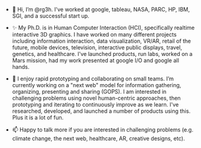 - 👋 Hi, I’m @rg3h. I've worked at google, tableau, NASA, PARC, HP, IBM, SGI, and a successful start up.


- ✨ My Ph.D. is in Human Computer Interaction (HCI), specifically realtime interactive 3D graphics. I have worked on many different projects including information interaction, data visualization, VR/AR, retail of the future, mobile devices, television, interactive public displays, travel, genetics, and healthcare. I've launched products, run labs, worked on a Mars mission, had my work presented at google I/O and google all hands.


- 👀 I enjoy rapid prototyping and collaborating on small teams. I’m currently working on a "next web" model for information gathering, organizing, presenting and sharing (GOPS). I am interested in challenging problems using novel human-centric approaches, then prototyping and iterating to continuously improve as we learn. I've researched, developed, and launched a number of products using this. Plus it is a lot of fun.


- 📫 Happy to talk more if you are interested in challenging problems (e.g. climate change, the next web, healthcare, AR, creative designs, etc).

<!---
rg3h/rg3h is a ✨ special ✨ repository because its `README.md` (this file) appears on your GitHub profile.
You can click the Preview link to take a look at your changes.
--->
